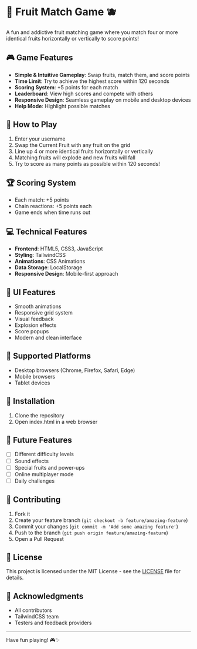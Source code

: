 # 🍓 Fruit Match Game 🫐

A fun and addictive fruit matching game where you match four or more identical fruits horizontally or vertically to score points!

## 🎮 Game Features

- **Simple & Intuitive Gameplay**: Swap fruits, match them, and score points
- **Time Limit**: Try to achieve the highest score within 120 seconds
- **Scoring System**: +5 points for each match
- **Leaderboard**: View high scores and compete with others
- **Responsive Design**: Seamless gameplay on mobile and desktop devices
- **Help Mode**: Highlight possible matches

## 🎯 How to Play

1. Enter your username
2. Swap the Current Fruit with any fruit on the grid
3. Line up 4 or more identical fruits horizontally or vertically
4. Matching fruits will explode and new fruits will fall
5. Try to score as many points as possible within 120 seconds!

## 🏆 Scoring System

- Each match: +5 points
- Chain reactions: +5 points each
- Game ends when time runs out

## 💻 Technical Features

- **Frontend**: HTML5, CSS3, JavaScript
- **Styling**: TailwindCSS
- **Animations**: CSS Animations
- **Data Storage**: LocalStorage
- **Responsive Design**: Mobile-first approach

## 🎨 UI Features

- Smooth animations
- Responsive grid system
- Visual feedback
- Explosion effects
- Score popups
- Modern and clean interface

## 📱 Supported Platforms

- Desktop browsers (Chrome, Firefox, Safari, Edge)
- Mobile browsers
- Tablet devices

## 🔧 Installation

1. Clone the repository
2. Open index.html in a web browser
## 🎯 Future Features

- [ ] Different difficulty levels
- [ ] Sound effects
- [ ] Special fruits and power-ups
- [ ] Online multiplayer mode
- [ ] Daily challenges

## 🤝 Contributing

1. Fork it
2. Create your feature branch (`git checkout -b feature/amazing-feature`)
3. Commit your changes (`git commit -m 'Add some amazing feature'`)
4. Push to the branch (`git push origin feature/amazing-feature`)
5. Open a Pull Request

## 📝 License

This project is licensed under the MIT License - see the [LICENSE](LICENSE) file for details.

## 👏 Acknowledgments

- All contributors
- TailwindCSS team
- Testers and feedback providers

---

Have fun playing! 🎮✨
